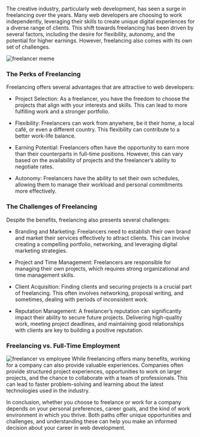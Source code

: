 The creative industry, particularly web development, has seen a surge in freelancing over the years. Many web developers are choosing to work independently, leveraging their skills to create unique digital experiences for a diverse range of clients. This shift towards freelancing has been driven by several factors, including the desire for flexibility, autonomy, and the potential for higher earnings. However, freelancing also comes with its own set of challenges.

![freelancer meme](https://admin.tomgora.online/uploads/not_sure_if_frelancer_a9e919984a.jpeg)
### The Perks of Freelancing

Freelancing offers several advantages that are attractive to web developers:

- Project Selection: As a freelancer, you have the freedom to choose the projects that align with your interests and skills. This can lead to more fulfilling work and a stronger portfolio.

- Flexibility: Freelancers can work from anywhere, be it their home, a local café, or even a different country. This flexibility can contribute to a better work-life balance.

- Earning Potential: Freelancers often have the opportunity to earn more than their counterparts in full-time positions. However, this can vary based on the availability of projects and the freelancer’s ability to negotiate rates.

- Autonomy: Freelancers have the ability to set their own schedules, allowing them to manage their workload and personal commitments more effectively.

### The Challenges of Freelancing

Despite the benefits, freelancing also presents several challenges:

- Branding and Marketing: Freelancers need to establish their own brand and market their services effectively to attract clients. This can involve creating a compelling portfolio, networking, and leveraging digital marketing strategies.
 
- Project and Time Management: Freelancers are responsible for managing their own projects, which requires strong organizational and time management skills.
 
- Client Acquisition: Finding clients and securing projects is a crucial part of freelancing. This often involves networking, proposal writing, and sometimes, dealing with periods of inconsistent work.
 
- Reputation Management: A freelancer’s reputation can significantly impact their ability to secure future projects. Delivering high-quality work, meeting project deadlines, and maintaining good relationships with clients are key to building a positive reputation.

### Freelancing vs. Full-Time Employment
![freelancer vs employee](https://admin.tomgora.online/uploads/frelancer_vs_employee_671879fd3c.jpeg)
While freelancing offers many benefits, working for a company can also provide valuable experiences. Companies often provide structured project experiences, opportunities to work on larger projects, and the chance to collaborate with a team of professionals. This can lead to faster problem-solving and learning about the latest technologies used in the industry.

In conclusion, whether you choose to freelance or work for a company depends on your personal preferences, career goals, and the kind of work environment in which you thrive. Both paths offer unique opportunities and challenges, and understanding these can help you make an informed decision about your career in web development.
